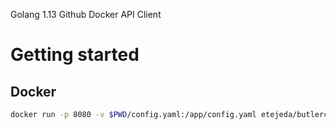 Golang 1.13
Github
Docker API Client

# Getting started

## Docker

``` sh
docker run -p 8080 -v $PWD/config.yaml:/app/config.yaml etejeda/butlerci:0.1.0
```
